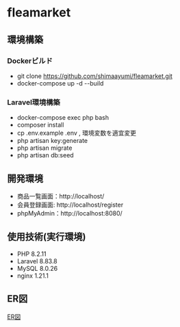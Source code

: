 # fleamarket

## 環境構築
### Dockerビルド
- git clone https://github.com/shimaayumi/fleamarket.git
- docker-compose up -d --build

### Laravel環境構築
- docker-compose exec php bash
- composer install
- cp .env.example .env , 環境変数を適宜変更
- php artisan key:generate
- php artisan migrate
- php artisan db:seed

## 開発環境
- 商品一覧画面：http://localhost/  
- 会員登録画面: http://localhost/register  
- phpMyAdmin：http://localhost:8080/

## 使用技術(実行環境)
- PHP 8.2.11
- Laravel 8.83.8
- MySQL 8.0.26
- nginx 1.21.1

## ER図
[ER図](./images/er_fleamarket.png)

